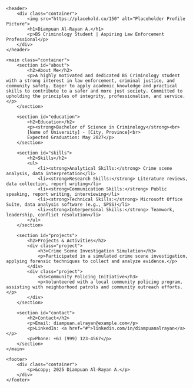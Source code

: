 <!DOCTYPE html>
<html lang="en">
<head>
    <meta charset="UTF-8">
    <meta name="viewport" content="width=device-width, initial-scale=1.0">
    <title>Diampuan Al-Rayan A. - BS Criminology Portfolio</title>
    <link rel="stylesheet" href="styles.css">
    <link rel="stylesheet" href="https://cdnjs.cloudflare.com/ajax/libs/font-awesome/6.0.0/css/all.min.css" integrity="sha512-9usAa10IRO0HhonpyAIVpjrylPvoDwiPUiKdWk5t3PyolY1cOd4DSE0Ga+ri4AuTroPR5aQvXU9xC6qOPnzFeg==" crossorigin="anonymous" referrerpolicy="no-referrer" />
</head>
<body>

    <header>
        <div class="container">
            <img src="https://placehold.co/150" alt="Placeholder Profile Picture">
            <h1>Diampuan Al-Rayan A.</h1>
            <p>BS Criminology Student | Aspiring Law Enforcement Professional</p>
        </div>
    </header>

    <main class="container">
        <section id="about">
            <h2>About Me</h2>
            <p>A highly motivated and dedicated BS Criminology student with a strong interest in law enforcement, criminal justice, and community safety. Eager to apply academic knowledge and practical skills to contribute to a safer and more just society. Committed to upholding the principles of integrity, professionalism, and service.</p>
        </section>

        <section id="education">
            <h2>Education</h2>
            <p><strong>Bachelor of Science in Criminology</strong><br>
            [Name of University] - [City, Province]<br>
            Expected Graduation: May 2027</p>
        </section>

        <section id="skills">
            <h2>Skills</h2>
            <ul>
                <li><strong>Analytical Skills:</strong> Crime scene analysis, data interpretation</li>
                <li><strong>Research Skills:</strong> Literature reviews, data collection, report writing</li>
                <li><strong>Communication Skills:</strong> Public speaking, report writing, interviewing</li>
                <li><strong>Technical Skills:</strong> Microsoft Office Suite, data analysis software (e.g., SPSS)</li>
                <li><strong>Interpersonal Skills:</strong> Teamwork, leadership, conflict resolution</li>
            </ul>
        </section>

        <section id="projects">
            <h2>Projects & Activities</h2>
            <div class="project">
                <h3>Crime Scene Investigation Simulation</h3>
                <p>Participated in a simulated crime scene investigation, applying forensic techniques to collect and analyze evidence.</p>
            </div>
            <div class="project">
                <h3>Community Policing Initiative</h3>
                <p>Volunteered with a local community policing program, assisting with neighborhood patrols and community outreach efforts.</p>
            </div>
        </section>

        <section id="contact">
            <h2>Contact</h2>
            <p>Email: diampuan.alrayan@example.com</p>
            <p>LinkedIn: <a href="#">linkedin.com/in/diampuanalrayan</a></p>
            <p>Phone: +63 (999) 123-4567</p>
        </section>
    </main>

    <footer>
        <div class="container">
            <p>&copy; 2025 Diampuan Al-Rayan A.</p>
        </div>
    </footer>

</body>
</html>
